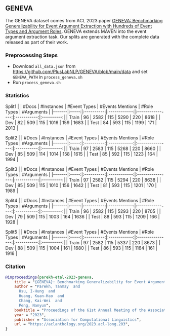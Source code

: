 ## GENEVA

The GENEVA dataset comes from ACL 2023 paper [GENEVA: Benchmarking Generalizability for Event Argument Extraction with Hundreds of Event Types and Argument Roles](https://aclanthology.org/2023.acl-long.203.pdf). GENEVA extends MAVEN into the event argument extraction task. Our splits are generated with the complete data released as part of their work.

### Preprocessing Steps

- Download `all_data.json` from https://github.com/PlusLabNLP/GENEVA/blob/main/data and set `GENEVA_PATH` in `process_geneva.sh`
- Run `process_geneva.sh`

### Statistics

Split1
|       | #Docs | #Instances | #Event Types | #Events Mentions | #Role Types | #Arguments |
|-------|:-----:|:----------:|:------------:|:----------------:|:-----------:|:----------:|
| Train |  96   |    2582    |      115     |       5290       |     220     |    8618    |
| Dev   |  82   |    509     |      115     |       1016       |     159     |    1683    |
| Test  |  84   |    593     |      115     |       1199       |     171     |    2013    |

Split2
|       | #Docs | #Instances | #Event Types | #Events Mentions | #Role Types | #Arguments |
|-------|:-----:|:----------:|:------------:|:----------------:|:-----------:|:----------:|
| Train |  97   |    2583    |      115     |       5268       |     220     |    8660    |
| Dev   |  85   |    509     |      114     |       1014       |     158     |    1615    |
| Test  |  85   |    592     |      115     |       1223       |     164     |    1994    |

Split3
|       | #Docs | #Instances | #Event Types | #Events Mentions | #Role Types | #Arguments |
|-------|:-----:|:----------:|:------------:|:----------------:|:-----------:|:----------:|
| Train |  97   |    2582    |      115     |       5294       |     220     |    8638    |
| Dev   |  85   |    509     |      115     |       1010       |     156     |    1642    |
| Test  |  81   |    593     |      115     |       1201       |     170     |    1989    |

Split4
|       | #Docs | #Instances | #Event Types | #Events Mentions | #Role Types | #Arguments |
|-------|:-----:|:----------:|:------------:|:----------------:|:-----------:|:----------:|
| Train |  96   |    2582    |      115     |       5293       |     220     |    8705    |
| Dev   |  79   |    509     |      115     |       1003       |     164     |    1636    |
| Test  |  88   |    593     |      115     |       1209       |     166     |    1928    |

Split5
|       | #Docs | #Instances | #Event Types | #Events Mentions | #Role Types | #Arguments |
|-------|:-----:|:----------:|:------------:|:----------------:|:-----------:|:----------:|
| Train |  97   |    2582    |      115     |       5337       |     220     |    8673    |
| Dev   |  88   |    509     |      115     |       1004       |     161     |    1680    |
| Test  |  86   |    593     |      115     |       1164       |     161     |    1916    |

### Citation

```bib
@inproceedings{parekh-etal-2023-geneva,
    title = "{GENEVA}: Benchmarking Generalizability for Event Argument Extraction with Hundreds of Event Types and Argument Roles",
    author = "Parekh, Tanmay  and
      Hsu, I-Hung  and
      Huang, Kuan-Hao  and
      Chang, Kai-Wei  and
      Peng, Nanyun",
    booktitle = "Proceedings of the 61st Annual Meeting of the Association for Computational Linguistics (Volume 1: Long Papers)",
    year = "2023",
    publisher = "Association for Computational Linguistics",
    url = "https://aclanthology.org/2023.acl-long.203",
}
```

